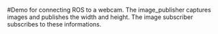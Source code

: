 #Demo for connecting ROS to a webcam. 
The image_publisher captures images and publishes the width and height. 
The image subscriber subscribes to these informations.
